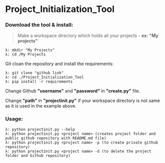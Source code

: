 # Project_Initialization_Tool

### Download the tool & install:

> Make a workspace directory which holds all your projects - **ex: "My projects"**

    λ: mkdir "My Projects"
    λ: cd /My Projects

Git cloan the repository and install the requirements:

    λ: git clone "github link"
    λ: cd ./Project_Initialization_Tool
    λ: pip install -r requirements

Change Github **"username"** and **"password"** in **"create.py"** file.

Change **"path"**  in **"projectinit.py"** if your workspace directory is not same as it is used in the example above.  

### Usage:

    λ: python projectinit.py --help
    λ: python projectinit.py <project name> (creates project folder and public github repository with README.md file)
    λ: python projectinit.py <project name> -p (to create private github repository)
    λ: python projectinit.py <project name> -d (to delete the project folder and Github repository)